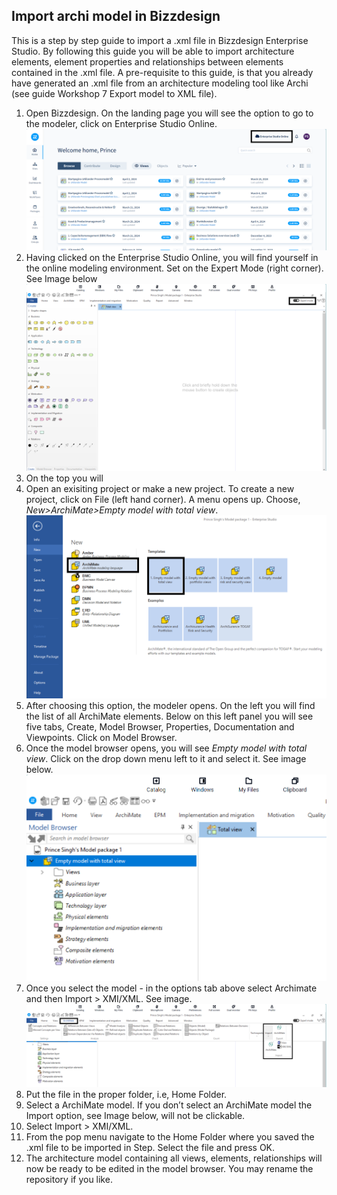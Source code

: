 ## Import archi model in Bizzdesign
This is a step by step guide to import a .xml file in Bizzdesign Enterprise Studio. By following this guide you will be able to import architecture elements, element properties and relationships between elements contained in the .xml file. A pre-requisite to this guide, is that you already have generated an .xml file from an architecture modeling tool like Archi (see guide Workshop 7 Export model to XML file). 

1.	Open Bizzdesign. On the landing page you will see the option to go to the modeler, click on Enterprise Studio Online. 
   ![coArchi-refresh-model](https://github.com/NBility-Model/.github/blob/main/images/Landing%20page%20BiZZdesign.png)
2. Having clicked on the Enterprise Studio Online, you will find yourself in the online modeling environment. Set on the Expert Mode (right corner). See Image below
   ![coArchi-refresh-model](https://github.com/NBility-Model/.github/blob/main/images/Modeler%20landing%20page.png)
3. On the top you will 
4.	Open an exisiting project or make a new project. To create a new project, click on File (left hand corner). A menu opens up. Choose, _New>ArchiMate>Empty model with total view_.
   ![coArchi-refresh-model](https://github.com/NBility-Model/.github/blob/main/images/Creating%20an%20empty%20model%20with%20total%20view.png)
5. After choosing this option, the modeler opens. On the left you will find the list of all ArchiMate elements. Below on this left panel you will see five tabs, Create, Model Browser, Properties, Documentation and Viewpoints. Click on Model Browser.
6. Once the model browser opens, you will see _Empty model with total view_. Click on the drop down menu left to it and select it. See image below.
   ![coArchi-refresh-model](https://github.com/NBility-Model/.github/blob/main/images/Empty%20model%20with%20total%20view.png)
7. Once you select the model - in the options tab above select Archimate and then Import > XMI/XML. See image.
   ![coArchi-refresh-model](https://github.com/NBility-Model/.github/blob/main/images/Import%20options.png)
8.	Put the file in the proper folder, i.e, Home Folder. 
9.	Select a ArchiMate model. If you don’t select an ArchiMate model the Import option, see Image below, will not be clickable. 
10.	Select Import > XMI/XML.
11.	From the pop menu navigate to the Home Folder where you saved the .xml file to be imported in Step. Select the file and press OK.
12.	The architecture model containing all views, elements, relationships will now be ready to be edited in the model browser. You may rename the repository if you like. 

